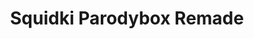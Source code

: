 ---
slug: squidki-parodybox-remade-125
title: Squidki Parodybox Remade
description: "Squidki Parodybox Remade is an exciting online game. Play for free directly in your browser!"
icon: /images/new_mods/Sprunki Parodybox Remade.png
url: https://wowtbc.net/sprunkin/parodybox-remade/index.html
previewImage: /images/new_mods/Sprunki Parodybox Remade.png
type: new mods

# SEO配置
seo:
  title: "Squidki Parodybox Remade - Play Free Online Game | Fun Browser Games"
  description: "Squidki Parodybox Remade - Play this fun online game for free in your browser. No download required!"
  ogImage: "/images/new_mods/Sprunki Parodybox Remade.png"
  keywords: "squidki-parodybox-remade-125, online game, browser game, free game, new mods game, play online"

videoUrls:
  - https://www.youtube.com/embed/example1
  - https://www.youtube.com/embed/example2

whyPlay:
  title: "Why Play Squidki Parodybox Remade?"
  items:
    - "Immersive Gameplay: Squidki Parodybox Remade offers an engaging and immersive gaming experience that will keep you entertained for hours"
    - "Challenging Levels: Test your skills with increasingly difficult challenges and obstacles"
    - "Beautiful Graphics: Enjoy stunning visuals and smooth animations that bring the game world to life"
    - "Regular Updates: New content and features are added regularly to keep the game fresh and exciting"
    - "Free to Play: Experience all the fun without spending a penny"
    - "Community Features: Connect with other players, share strategies, and compete for high scores"
    - "Cross-Platform: Play on any device with a web browser, no downloads required"

features:
  title: "Key Features of Squidki Parodybox Remade"
  image: "/images/new_mods/Sprunki Parodybox Remade.png"
  items:
    - "Intuitive Controls: Easy to learn controls make Squidki Parodybox Remade accessible for players of all skill levels"
    - "Multiple Game Modes: Enjoy various gameplay options that provide different challenges and experiences"
    - "Character Customization: Personalize your gaming experience with unique characters and items"
    - "Achievement System: Complete special tasks to earn rewards and recognition"
    - "Leaderboards: Compete with players worldwide and see who can achieve the highest scores"

characteristics:
  title: "Game Characteristics"
  image: "/images/new_mods/Sprunki Parodybox Remade.png"
  items:
    - "Genre: New mods game with elements of strategy and skill"
    - "Difficulty: Suitable for both casual gamers and those seeking a challenge"
    - "Play Time: Quick sessions or extended gameplay, depending on your preference"
    - "Art Style: Vibrant and engaging visuals that enhance the gaming experience"
    - "Sound Design: Immersive audio that complements the gameplay perfectly"

info: "Squidki Parodybox Remade is an exciting online game that offers players a unique and engaging gaming experience. With its intuitive controls, stunning visuals, and challenging gameplay, Squidki Parodybox Remade provides hours of entertainment for players of all ages and skill levels. Whether you're looking for a quick gaming session during a break or an extended play session, Squidki Parodybox Remade delivers an immersive experience that will keep you coming back for more. The game features multiple levels of increasing difficulty, ensuring that players are constantly challenged as they progress. With regular updates adding new content and features, Squidki Parodybox Remade remains fresh and exciting, providing endless entertainment options for its growing community of players."

howToPlayIntro: "Welcome to Squidki Parodybox Remade! This guide will walk you through the basics and help you master the game. Whether you're a beginner or looking to improve your skills, these tips and instructions will enhance your gaming experience."

howToPlaySteps:
  - title: "Getting Started"
    description: "Begin your Squidki Parodybox Remade adventure by familiarizing yourself with the controls. Use your keyboard or mouse to navigate through the game interface. The tutorial will guide you through the basic mechanics and help you understand the objectives."
  - title: "Understanding the Objectives"
    description: "In Squidki Parodybox Remade, your main goal is to progress through levels by completing specific objectives. Each level presents unique challenges that require different strategies and approaches."
  - title: "Mastering the Controls"
    description: "Practice using the controls to improve your precision and reaction time. Squidki Parodybox Remade requires quick reflexes and strategic thinking to overcome obstacles and defeat opponents."
  - title: "Utilizing Power-ups"
    description: "Collect power-ups throughout the game to enhance your abilities and overcome difficult challenges. Each power-up offers unique advantages that can be crucial for success."
  - title: "Developing Strategies"
    description: "As you progress in Squidki Parodybox Remade, develop effective strategies for different scenarios. Analyze patterns, anticipate challenges, and adapt your approach to maximize your performance."

faq:
  title: "Frequently Asked Questions about Squidki Parodybox Remade"
  items:
    - question: "Is Squidki Parodybox Remade free to play?"
      answer: "Yes, Squidki Parodybox Remade is completely free to play directly in your web browser. No downloads or purchases are required to enjoy the full game experience."
    - question: "Can I play Squidki Parodybox Remade on mobile devices?"
      answer: "Yes, Squidki Parodybox Remade is optimized for both desktop and mobile play. You can enjoy the game on any device with a web browser and internet connection."
    - question: "Are there any in-game purchases?"
      answer: "While Squidki Parodybox Remade is free to play, there may be optional in-game purchases available for cosmetic items or additional features that don't affect core gameplay."
    - question: "How often is Squidki Parodybox Remade updated?"
      answer: "The developers regularly update Squidki Parodybox Remade with new content, features, and improvements based on player feedback and game performance."
    - question: "Can I play Squidki Parodybox Remade offline?"
      answer: "Currently, Squidki Parodybox Remade requires an internet connection to play as it's a browser-based online game."
    - question: "Is Squidki Parodybox Remade suitable for children?"
      answer: "Yes, Squidki Parodybox Remade is designed to be family-friendly and suitable for players of all ages."
    - question: "How do I report bugs or issues?"
      answer: "If you encounter any problems while playing Squidki Parodybox Remade, you can report them through the game's support page or contact the developers directly through their website."
    - question: "Still Have Questions?"
      answer: "If you have additional questions about Squidki Parodybox Remade that aren't covered in this FAQ, please visit our support center or contact our customer service team for assistance."
---